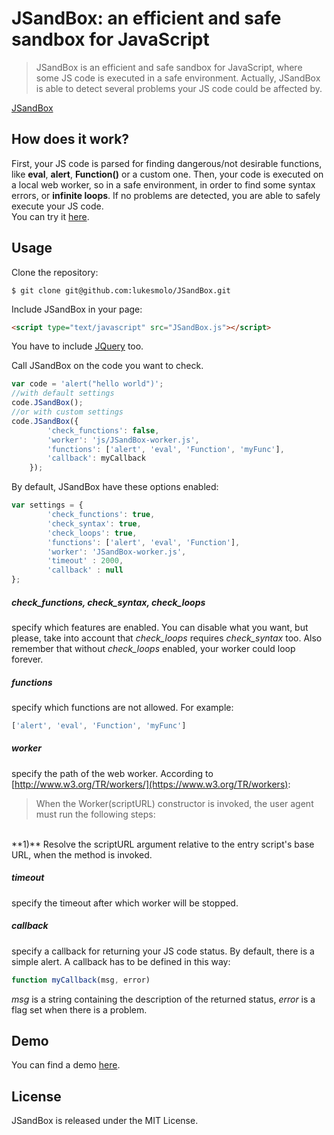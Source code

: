 # JSandBox: an efficient and safe sandbox for JavaScript


> JSandBox is an efficient and safe sandbox for JavaScript, where some JS code is
executed in a safe environment. Actually, JSandBox is able to detect several
problems your JS code could be affected by.

[JSandBox](https://lukesmolo.github.io/JSandBox)

## How does it work?
First, your JS code is parsed for finding dangerous/not desirable functions, like __eval__,
	__alert__,  __Function()__ or a custom one. Then, your code is
	executed on a local web worker, so in a safe environment, in order to find some syntax errors, or
	__infinite loops__.
	If no problems are detected, you are able to safely execute your JS code.
	<br>
	You can try it [here](https://lukesmolo.github.io/JSandBox/demo/index.html).



## Usage
Clone the repository:
```
$ git clone git@github.com:lukesmolo/JSandBox.git
```

Include JSandBox in your page:
```html
<script type="text/javascript" src="JSandBox.js"></script>
```
You have to include [JQuery](https://jquery.com/) too.

Call JSandBox on the code you want to check.
```javascript
var code = 'alert("hello world")';
//with default settings
code.JSandBox();
//or with custom settings
code.JSandBox({
		'check_functions': false,
		'worker': 'js/JSandBox-worker.js',
		'functions': ['alert', 'eval', 'Function', 'myFunc'],
		'callback': myCallback
	});

```

By default, JSandBox have these options enabled:
```javascript
var settings = {
		'check_functions': true,
		'check_syntax': true,
		'check_loops': true,
		'functions': ['alert', 'eval', 'Function'],
		'worker': 'JSandBox-worker.js',
		'timeout' : 2000,
		'callback' : null
};
```
##### __check\_functions__, __check\_syntax__, __check\_loops__
specify which features are enabled. You can disable what you want, but please, take into account that
_check\_loops_ requires _check\_syntax_ too. Also remember that without
_check\_loops_ enabled, your worker could loop forever.

##### functions
specify which functions are not allowed. For example:

```javascript
['alert', 'eval', 'Function', 'myFunc']

```
##### worker
specify the path of the web worker. According to [http://www.w3.org/TR/workers/](https://www.w3.org/TR/workers):
> When the Worker(scriptURL) constructor is invoked, the user agent must run the following steps:
<br>
**1)** Resolve the scriptURL argument relative to the entry script's base URL, when the method is invoked.

##### timeout
specify the timeout after which worker will be stopped.


##### callback
specify a callback for returning your JS code status. By default, there is a
simple alert. A callback has to be defined in this way:
```javascript
function myCallback(msg, error)
```
_msg_ is a string containing the description of the returned status, _error_ is a
flag set when there is a problem.

## Demo
You can find a demo [here](https://lukesmolo.github.io/JSandBox/demo/index.html).

## License
JSandBox is released under the MIT License.

